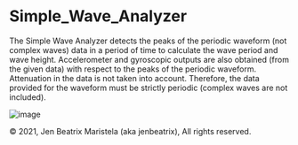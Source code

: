 # Simple_Wave_Analyzer
The Simple Wave Analyzer detects the peaks of the periodic waveform (not complex waves) data in a period of time to calculate the wave period and wave height. Accelerometer and gyroscopic outputs are also obtained (from the given data) with respect to the peaks of the periodic waveform. Attenuation in the data is not taken into account. Therefore, the data provided for the waveform must be strictly periodic (complex waves are not included).


![image](https://user-images.githubusercontent.com/82814920/116290079-ac893080-a7c5-11eb-9567-0fcc1ffd7726.png)


© 2021, Jen Beatrix Maristela (aka jenbeatrix), All rights reserved.
